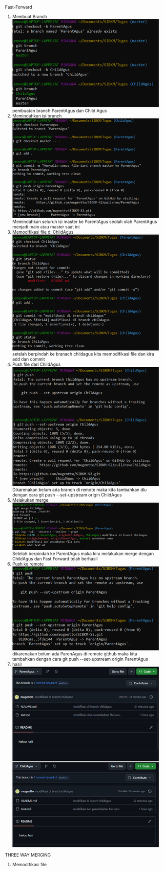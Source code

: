 Fast-Forward 
1. Membuat Branch
![Membuat branch](images/1.png)
pembuatan branch ParentAgus dan Child Agus
2. Memindahkan isi branch
![Memindahan branch](images/2.png)
Memindahkan seluruh isi master ke ParentAgus seolah olah ParentAgus menjadi main atau master saat ini
3. Memodifikasi file di ChildAgus
![Memodifikasi file](images/3.png)
setelah berpindah ke branach childagus kita memodifikasi file dan kira add dan commit 
4. Push file dari ChildAgus
![...](images/4.png)
Dikarenakan belum ada branch di remote maka kita tambahkan dlu dengan cara 
git push --set-upstream origin ChildAgus
5. Melakukan merge
![...](images/5.png)
Setelah berpindah ke ParentAgus maka kira melakukan merge dengan ChildAgus dan Fast Forward telah berhasil
6. Push ke remote
![...](images/6.png)
dikarenakan belum ada ParenAgus di remote github maka kita tambahkan dengan cara git push --set-upstream origin ParentAgus
7. hasil
![...](images/7.1.png)
![...](images/7.2.png)

THREE WAY MERGING
1. Memodifikasi file

